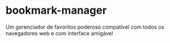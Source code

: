 # bookmark-manager
Um gerenciador de favoritos poderoso compatível com todos os navegadores web e com interface amigável
